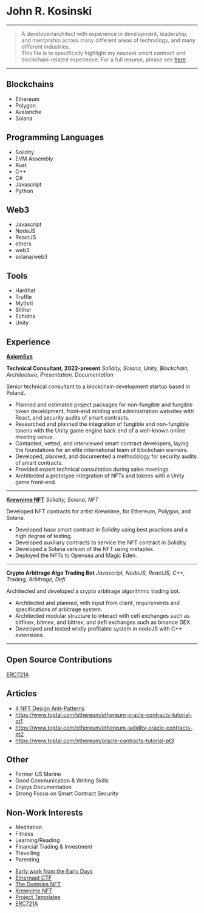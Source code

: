 John R. Kosinski
============

----

>  A developer/architect with experience in development, leadership, and mentorship across many different areas of technology, and many different industries. \
>  This file is to specifically highlight my nascent smart contract and blockchain-related experience. For a full resume, please see [here](John-R-Kosinski.pdf).

----

Blockchains
----------
* Ethereum 
* Polygon 
* Avalanche 
* Solana 

Programming Languages
----------
* Solidity 
* EVM Assembly
* Rust 
* C++ 
* C# 
* Javascript
* Python

Web3
----------
* Javascript 
* NodeJS
* ReactJS
* ethers
* web3
* solana/web3

Tools
----------
* Hardhat 
* Truffle 
* Mythril
* Slither
* Echidna 
* Unity

Experience
----------

**[AxiomSys](https://www.axiomsys.com/)**

**Technical Consultant, 2022-present**
_Solidity, Solana, Unity, Blockchain, Architecture, Presentation, Documentation_

Senior technical consultant to a blockchain development startup based in Poland. 

* Planned and estimated project packages for non-fungible and fungible token development, front-end minting and administration websites with React, and security audits of smart contracts.
* Researched and planned the integration of fungible and non-fungible tokens with the Unity game engine back end of a well-known online meeting venue.
* Contacted, vetted, and interviewed smart contract developers, laying the foundations for an elite international team of blockchain warriors.
* Developed, planned, and documented a methodology for security audits of smart contracts.
* Provided expert technical consultation during sales meetings. 
* Architected a prototype integration of NFTs and tokens with a Unity game front-end.
----

**[Krewnime NFT](https://opensea.io/collection/krewnime)**
_Solidity, Solana, NFT_

Developed NFT contracts for artist Krewnime, for Ethereum, Polygon, and Solana. 

* Developed base smart contract in Solidity using best practices and a high degree of testing. 
* Developed auxiliary contracts to service the NFT contract in Solidity. 
* Developed a Solana version of the NFT using metaplex. 
* Deployed the NFTs to Opensea and Magic Eden. 
----------

**Crypto Arbitrage Algo Trading Bot**
_Javascript, NodeJS, ReactJS, C++, Trading, Arbitrage, Defi_

Architected and developed a crypto arbitrage algorithmic trading bot. 

* Architected and planned, with input from client, requirements and specifications of arbitrage system.
* Architected modular structure to interact with cefi exchanges such as bitfinex, bitmex, and bittrex, and defi exchanges such as binance DEX.
* Developed and tested wildly profitable system in nodeJS with C++ extensions. 
----------

Open Source Contributions
----------------------------------------
[ERC721A](https://github.com/chiru-labs/ERC721A/pull/407) 


Articles
----------
* [4 NFT Design Anti-Patterns](https://hackernoon.com/4-common-nft-contract-design-anti-patterns)
* https://www.toptal.com/ethereum/ethereum-oracle-contracts-tutorial-pt1  
* https://www.toptal.com/ethereum/ethereum-solidity-oracle-contracts-pt2  
* https://www.toptal.com/ethereum/oracle-contracts-tutorial-pt3 


Other
----------
* Former US Marine 
* Good Communication & Writing Skills 
* Enjoys Documentation 
* Strong Focus on Smart Contract Security


Non-Work Interests 
----------
* Meditation 
* Fitness
* Learning/Reading
* Financial Trading & Investment 
* Travelling 
* Parenting



- [Early work from the Early Days](https://github.com/jrkosinski/crypto-champ) 
- [Ethernaut CTF](https://github.com/jrkosinski/Ethernaut)
- [The Dumples NFT](https://github.com/jrkosinski/TheDumples-NFT)
- [Krewnime NFT](https://github.com/jrkosinski/Krewnime-NFT) 
- [Project Templates](https://github.com/jrkosinski/bc-templates) 
- [ERC721A](https://github.com/jrkosinski/ERC721A) 
